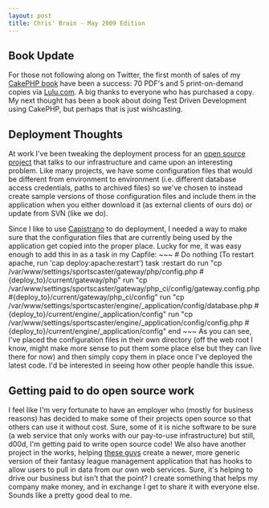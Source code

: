 ```yaml
--- 
layout: post
title: Chris' Brain - May 2009 Edition
---
```

<h2>Book Update</h2>
<p>
For those not following along on Twitter, the first month of sales of my <a href="http://littlehart.net/book">CakePHP book</a> have been a success:  70 PDF's and 5 print-on-demand copies via <a href="http://www.lulu.com/content/paperback-book/refactoring-legacy-applications-using-cakephp/6626981">Lulu.com</a>.  A big thanks to everyone who has purchased a copy.  My next thought has been a book about doing Test Driven Development using CakePHP, but perhaps that is just wishcasting.
</p>
<h2>Deployment Thoughts</h2>
<p>
At work I've been tweaking the deployment process for an <a href="http://www.sportsdb.org/sd/sportscaster">open source project</a> that talks to our infrastructure and came upon an interesting problem.  Like many projects, we have some configuration files that would be different from environment to environment (i.e. different database access credentials, paths to archived files) so we've chosen to instead create sample versions of those configuration files and include them in the  application when you either download it (as external clients of ours do) or update from SVN (like we do).  
</p>
<p>
Since I like to use <a href="http://capify.org">Capistrano</a> to do deployment, I needed a way to make sure that the configuration files that are currently being used by the application get copied into the proper place.  Lucky for me, it was easy enough to add this in as a task in my Capfile:
~~~
  # Do nothing (To restart apache, run 'cap deploy:apache:restart')
  task :restart do
  	run "cp /var/www/settings/sportscaster/gateway/php/config.php #{deploy_to}/current/gateway/php"
	run "cp /var/www/settings/sportscaster/gateway/php_ci/config/gateway.config.php #{deploy_to}/current/gateway/php_ci/config"
	run "cp /var/www/settings/sportscaster/engine/_application/config/database.php #{deploy_to}/current/engine/_application/config"
	run "cp /var/www/settings/sportscaster/engine/_application/config/config.php #{deploy_to}/current/engine/_application/config"
  end
~~~
As you can see, I've placed the configuration files in their own directory (off the web root I know, might make more sense to put them some place else but they can live there for now) and then simply copy them in place once I've deployed the latest code.  I'd be interested in seeing how other people handle this issue.
</p>
<h2>Getting paid to do open source work</h2>
<p>
I feel like I'm very fortunate to have an employer who (mostly for business reasons) has decided to make some of their projects open source so that others can use it without cost.  Sure, some of it is niche software to be sure (a web service that only works with our pay-to-use infrastructure) but still, d00d, I'm getting paid to write open source code!  We also have another project in the works, helping <a href="http://www.phpffl.com">these guys</a> create a newer, more generic version of their fantasy league management application that has hooks to allow users to pull in data from our own web services.  Sure, it's helping to drive our business but isn't that the point?  I create something that helps my company make money, and in exchange I get to share it with everyone else.  Sounds like a pretty good deal to me.
</p>
